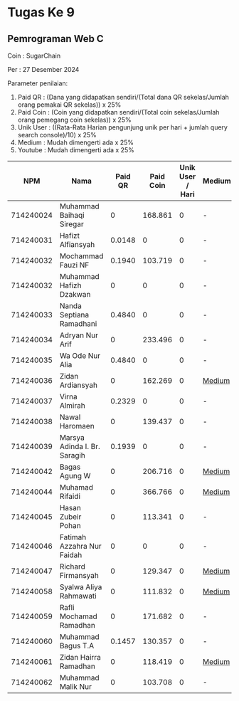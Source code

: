 # Tugas Ke 9

## Pemrograman Web C
Coin : SugarChain

Per : 27 Desember 2024

Parameter penilaian:
1. Paid QR : (Dana yang didapatkan sendiri/(Total dana QR sekelas/Jumlah orang pemakai QR sekelas))  x  25%
2. Paid Coin : (Coin yang didapatkan sendiri/(Total coin sekelas/Jumlah orang pemegang coin sekelas))  x  25%
3. Unik User : ((Rata-Rata Harian pengunjung unik per hari + jumlah query search console)/10) x 25%
4. Medium : Mudah dimengerti ada x 25%
5. Youtube : Mudah dimengerti ada x 25%

| NPM       | Nama                              | Paid QR | Paid Coin | Unik User / Hari | Medium | Youtube | Nilai |
|-----------|-----------------------------------|---------|-----------|------------------|--------|---------|-------|
| 714240024 | Muhammad Baihaqi Siregar         | 0       | 168.861         | 0                | -      | -       | 0     |
| 714240031 | Hafizt Alfiansyah                | 0.0148       | 0         | 0                | -      | -       | 0     |
| 714240032 | Mochammad Fauzi NF               | 0.1940       | 103.719         | 0                | -      | -       | 0     |
| 714240032 | Muhammad Hafizh Dzakwan          | 0       | 0         | 0                | -      | -       | 0     |
| 714240033 | Nanda Septiana Ramadhani         | 0.4840       | 0         | 0                | -      | -       | 0     |
| 714240034 | Adryan Nur Arif                  | 0       | 233.496         | 0                | -      | -       | 0     |
| 714240035 | Wa Ode Nur Alia                  | 0.4840      | 0         | 0                | -      | -       | 0     |
| 714240036 | Zidan Ardiansyah                 | 0       | 162.269         | 0                | [Medium](https://medium.com/@cakleghid/cara-menggunakan-es-module-jscroot-untuk-import-function-renderhtml-onclick-dan-setinner-e6096eff6ea5)      |[Youtube](https://youtu.be/aJ6HYGo3Ams?si=Rdn81x3xsjKzF7U5)       | 0     |
| 714240037 | Virna Almirah                    | 0.2329       | 0         | 0                | -      | -       | 0     |
| 714240038 | Nawal Haromaen                   | 0       | 139.437         | 0                | -      | -       | 0     |
| 714240039 | Marsya Adinda I. Br. Saragih     | 0.1939       | 0         | 0                | -      | -       | 0     |
| 714240042 | Bagas Agung W                    | 0       | 206.716         | 0                | [Medium](https://medium.com/@zenkun.enterkill13/cara-menggunakan-es-module-jscroot-untuk-import-function-renderhtml-onclick-dan-setinner-34170e8b25a7)      | [Youtube](https://youtu.be/5l5VM6qB1Bs)       | 0     |
| 714240044 | Muhamad Rifaidi                  | 0       | 366.766         | 0                |[Medium](https://medium.com/@vilamica17/cara-penggunaan-es-module-menggunakan-jscroot-dengan-import-fungsi-renderhtml-onclick-dan-setinner-a3187d0779e5)     |[YouTube](https://youtu.be/xEX0wLnFnFU)     | 0     |
| 714240045 | Hasan Zubeir Pohan               | 0       | 113.341         | 0                | -      | -       | 0     |
| 714240046 | Fatimah Azzahra Nur Faidah       | 0       | 0         | 0                | -      | -       | 0     |
| 714240047 | Richard Firmansyah               | 0       | 129.347         | 0              |[Medium](https://medium.com/@richardfirmansyah57/cara-menggunakan-es-module-jscroot-untuk-import-function-renderhtml-onclick-dan-setinner-281f107d8655)   | [YouTube](https://youtu.be/9qbb0eHlYOM?si=3hnl_xMBBoLrpH3U) | 0     |
| 714240058 | Syalwa Aliya Rahmawati           | 0       | 111.832         | 0                | [Medium](https://medium.com/@syalwalyrh/penggunaan-es-module-menggunakan-jscroot-dengan-import-fungsi-renderhtml-onclick-dan-setinner-8598ca0169cc)      | -       | 0     |
| 714240059 | Rafli Mochamad Ramadhan          | 0       | 171.682         | 0                | -      | -       | 0     |
| 714240060 | Muhammad Bagus T.A               | 0.1457       | 130.357         | 0                | -      | -       | 0     |
| 714240061 | Zidan Hairra Ramadhan            | 0       | 118.419         | 0                | [Medium](https://medium.com/@zidanramadhan950/cara-menggunakan-es-module-jscroot-untuk-import-function-renderhtml-onclick-dan-setinner-1c0bd559b514)     | -       | 0     |
| 714240062 | Muhammad Malik Nur               | 0       | 103.708         | 0                | -      | -       | 0     |
